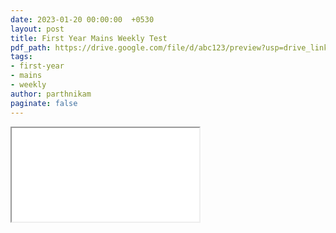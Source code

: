 ```yaml
---
date: 2023-01-20 00:00:00  +0530
layout: post
title: First Year Mains Weekly Test 
pdf_path: https://drive.google.com/file/d/abc123/preview?usp=drive_link
tags: 
- first-year
- mains
- weekly
author: parthnikam
paginate: false
---
```


<iframe class="embed-pdf" src="{{ page.pdf_path }}#toolbar=0" seamless="seamless" scrolling="no" style="overflow:hidden"></iframe>
